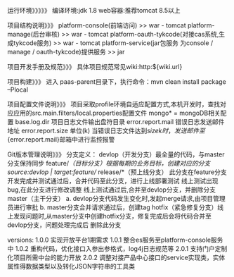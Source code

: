 运行环境》》》》》
编译环境:jdk 1.8
web容器:推荐tomcat 8.5以上

项目结构说明》》》
platform-console(前端访问)   >> war - tomcat
platform-manage(后台审核)  >> war - tomcat
platform-oauth-tykcode(对接cas系统,生成tykcode服务)   >> war - tomcat
platform-service(jar包服务 为console / manage / oauth-tykcode)提供服务 >> jar

项目开发手册及规范》》》
具体项目规范常见wiki:http:${wiki.url}


项目构建》》》
进入 paas-parent目录下，执行命令：mvn clean install package –Plocal


项目配置文件说明》》》
项目采取profile环境自适应配置方式,本机开发时，查找对应应用的src.main.filters/local.properties配置文件
mongo* = mongoDB相关配置
base.log.dir 项目日志文件输出盘符目录
error.report.mail 错误日志发送邮件地址 
error.report.size 单位(k) 当错误日志文件达到${size}k时，发送邮件至${error.report.mail}邮箱中进行监控报警


Git版本管理说明》》》
分支定义：
 devlop（开发分支）最全量的代码，与master分支保持同步
 feature/*（目标分支）根据每期的业务目标，创建对应的分支 source:devlop  |  target:feature/*
 release/*（预上线分支）
	此分支在feature分支开发完成并测试通过后，合并代码至此分支，进行上线部署测试
	线上测试出现bug,在此分支进行修改调整
	线上测试通过后,合并至devlop分支，并删除分支
 master（主干分支）
  a. devlop分支代码发生变化时,发起merge请求,由项目管理员进行审批
  b. master分支合并请求通过后，创建tag
 hotfix（紧急修复分支）线上发现问题时,从master分支中创建hotfix分支，修复完成后会将代码合并至devlop分支，问题处理完成后 删除此分支


versions:
1.0.0
实现开放平台1期需求
1.0.1
整合es服务至platform-console服务中
1.0.2
重构代码，优化接口入参出参格式，log4j日志规范等
2.0.1
支持门户定制化项目所需中台的能力开放
2.0.2
调整对接产品中心接口的service实现类，实体属性得数据类型以及转化JSON字符串的工具类